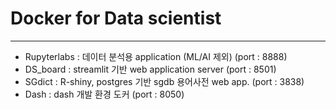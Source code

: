 # Docker for Data scientist

---

- Rupyterlabs : 데이터 분석용 application (ML/AI 제외) (port : 8888)  
- DS_board : streamlit 기반 web application server (port : 8501)  
- SGdict : R-shiny, postgres 기반 sgdb 용어사전 web app. (port : 3838)  
- Dash : dash 개발 환경 도커 (port : 8050)
